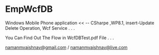 # EmpWcfDB
Windows Mobile Phone application
<< --  CSharpe ,WP8.1, insert-Update Delete Operation, Wcf Service . . .


You Can Find Out The Flow in WcfDBTest.pdf File . . . 


namanmvaishnav@gmail.com /
namanmvaishnav@live.com
